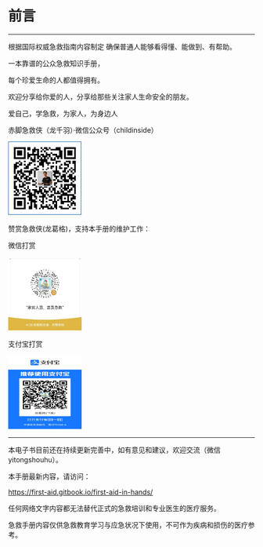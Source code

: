 # 前言

---

根据国际权威急救指南内容制定
确保普通人能够看得懂、能做到、有帮助。

一本靠谱的公众急救知识手册，

每个珍爱生命的人都值得拥有。


欢迎分享给你爱的人，分享给那些关注家人生命安全的朋友。


爱自己，学急救，为家人，为身边人

赤脚急救侠（龙千羽）·微信公众号（childinside）

<div align=left><img width="150" height="150" src="https://raw.githubusercontent.com/manlinux/first-aid-man-book/master/assets/%E4%B8%AA%E4%BA%BA%E5%85%AC%E4%BC%97%E5%8F%B7-%E9%BE%99%E5%8D%83%E7%BE%BD.png"/></div>

赞赏急救侠(龙葛格)，支持本手册的维护工作：

微信打赏

<div align=left><img width="150" height="150" src="https://raw.githubusercontent.com/manlinux/first-aid-man-book/master/assets/%E5%BE%AE%E4%BF%A1%E5%9B%BE%E7%89%87_20230125165447.jpg"/></div>

支付宝打赏

<div align=left><img width="150" height="150" src="https://raw.githubusercontent.com/manlinux/first-aid-man-book/master/assets/%E5%BE%AE%E4%BF%A1%E5%9B%BE%E7%89%87_20230125171425.jpg"/></div>


---

本电子书目前还在持续更新完善中，如有意见和建议，欢迎交流（微信 yitongshouhu）。

本手册最新内容，请访问：  

https://first-aid.gitbook.io/first-aid-in-hands/

任何网络文字内容都无法替代正式的急救培训和专业医生的医疗服务。

急救手册内容仅供急救教育学习与应急状况下使用，不可作为疾病和损伤的医疗参考。

